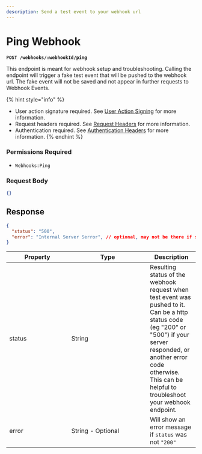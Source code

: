 ```yaml
---
description: Send a test event to your webhook url
---
```


# Ping Webhook

**`POST /webhooks/:webhookId/ping`**

This endpoint is meant for webhook setup and troubleshooting. Calling the endpoint will trigger a fake test event that will be pushed to the webhook url. The fake event will not be saved and not appear in further requests to Webhook Events.

{% hint style="info" %}
* User action signature required. See [User Action Signing](../authentication/user-action-signing/) for more information.
* Request headers required. See [Request Headers](../../getting-started/request-headers.md) for more information.
* Authentication required. See [Authentication Headers](../../getting-started/request-headers.md#authentication-headers) for more information.
{% endhint %}

### Permissions Required

* `Webhooks:Ping`

### Request Body

```json
{}
```

## Response

```json
{
  "status": "500",
  "error": "Internal Server Serror", // optional, may not be there if status is "200"
}
```



<table data-full-width="true"><thead><tr><th width="149.33333333333331">Property</th><th width="193">Type</th><th>Description</th></tr></thead><tbody><tr><td>status</td><td>String</td><td>Resulting status of the webhook request when test event was pushed to it. Can be a http status code (eg "200" or "500") if your server responded, or another error code otherwise. This can be helpful to troubleshoot your webhook endpoint.</td></tr><tr><td>error</td><td>String - Optional</td><td>Will show an error message if <code>status</code> was not <code>"200"</code></td></tr></tbody></table>

